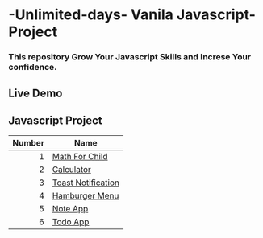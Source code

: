 # -Unlimited-days- Vanila Javascript-Project
 ### This repository Grow Your Javascript Skills and Increse Your confidence.

## Live Demo

## Javascript Project

| Number | Name |
|-----:|-----------|
|     1|<a href="https://mathforchild.netlify.app">Math For Child</a>  |
|     2|<a href="https://rafis-calculator.netlify.app">Calculator</a>  |
|     3|<a href="https://rafis-toastnotification.netlify.app">Toast Notification</a>  |
|     4|<a href="https://rafis-hamburgermenu.netlify.app">Hamburger Menu</a>  |
|     5|<a href="https://rafis-noteapp.netlify.app">Note App</a>  |
|     6|<a href="https://https://rafis-todoapp.netlify.app/">Todo App</a>  |
